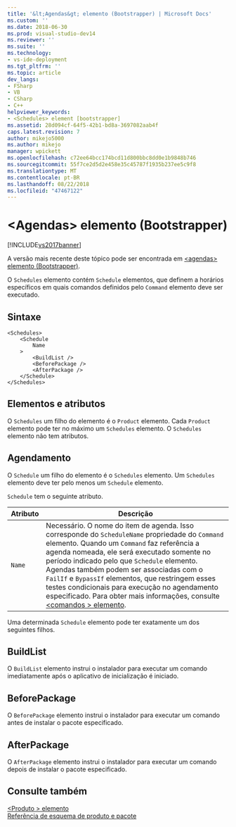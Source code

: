 ```yaml
---
title: '&lt;Agendas&gt; elemento (Bootstrapper) | Microsoft Docs'
ms.custom: ''
ms.date: 2018-06-30
ms.prod: visual-studio-dev14
ms.reviewer: ''
ms.suite: ''
ms.technology:
- vs-ide-deployment
ms.tgt_pltfrm: ''
ms.topic: article
dev_langs:
- FSharp
- VB
- CSharp
- C++
helpviewer_keywords:
- <Schedules> element [bootstrapper]
ms.assetid: 28d094cf-64f5-42b1-bd8a-3697082aab4f
caps.latest.revision: 7
author: mikejo5000
ms.author: mikejo
manager: wpickett
ms.openlocfilehash: c72ee64bcc174bcd11d800bbc8dd0e1b9848b746
ms.sourcegitcommit: 55f7ce2d5d2e458e35c45787f1935b237ee5c9f8
ms.translationtype: MT
ms.contentlocale: pt-BR
ms.lasthandoff: 08/22/2018
ms.locfileid: "47467122"
---
```

# <a name="ltschedulesgt-element-bootstrapper"></a>&lt;Agendas&gt; elemento (Bootstrapper)
[!INCLUDE[vs2017banner](../includes/vs2017banner.md)]

A versão mais recente deste tópico pode ser encontrada em [ &lt;agendas&gt; elemento (Bootstrapper)](https://docs.microsoft.com/visualstudio/deployment/schedules-element-bootstrapper).  
  
O `Schedules` elemento contém `Schedule` elementos, que definem a horários específicos em quais comandos definidos pelo `Command` elemento deve ser executado.  
  
## <a name="syntax"></a>Sintaxe  
  
```  
<Schedules>  
    <Schedule  
        Name  
    >  
        <BuildList />  
        <BeforePackage />  
        <AfterPackage />  
    </Schedule>  
</Schedules>  
```  
  
## <a name="elements-and-attributes"></a>Elementos e atributos  
 O `Schedules` um filho do elemento é o `Product` elemento. Cada `Product` elemento pode ter no máximo um `Schedules` elemento. O `Schedules` elemento não tem atributos.  
  
## <a name="schedule"></a>Agendamento  
 O `Schedule` um filho do elemento é o `Schedules` elemento. Um `Schedules` elemento deve ter pelo menos um `Schedule` elemento.  
  
 `Schedule` tem o seguinte atributo.  
  
|Atributo|Descrição|  
|---------------|-----------------|  
|`Name`|Necessário. O nome do item de agenda. Isso corresponde do `ScheduleName` propriedade do `Command` elemento. Quando um `Command` faz referência a agenda nomeada, ele será executado somente no período indicado pelo que `Schedule` elemento. Agendas também podem ser associadas com o `FailIf` e `BypassIf` elementos, que restringem esses testes condicionais para execução no agendamento especificado. Para obter mais informações, consulte [ \<comandos > elemento](../deployment/commands-element-bootstrapper.md).|  
  
 Uma determinada `Schedule` elemento pode ter exatamente um dos seguintes filhos.  
  
## <a name="buildlist"></a>BuildList  
 O `BuildList` elemento instrui o instalador para executar um comando imediatamente após o aplicativo de inicialização é iniciado.  
  
## <a name="beforepackage"></a>BeforePackage  
 O `BeforePackage` elemento instrui o instalador para executar um comando antes de instalar o pacote especificado.  
  
## <a name="afterpackage"></a>AfterPackage  
 O `AfterPackage` elemento instrui o instalador para executar um comando depois de instalar o pacote especificado.  
  
## <a name="see-also"></a>Consulte também  
 [\<Produto > elemento](../deployment/product-element-bootstrapper.md)   
 [Referência de esquema de produto e pacote](../deployment/product-and-package-schema-reference.md)



